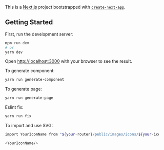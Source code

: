 This is a [Next.js](https://nextjs.org/) project bootstrapped with [`create-next-app`](https://github.com/vercel/next.js/tree/canary/packages/create-next-app).

## Getting Started

First, run the development server:

```bash
npm run dev
# or
yarn dev
```

Open [http://localhost:3000](http://localhost:3000) with your browser to see the result.

To generate component:

```bash
yarn run generate-component
```

To generate page:

```bash
yarn run generate-page
```

Eslint fix:

```bash
yarn run fix
```

To import and use SVG:

```bash
import YourIconName from "${your-router}/public/images/icons/${your-icon}"

<YourIconName/>
```
